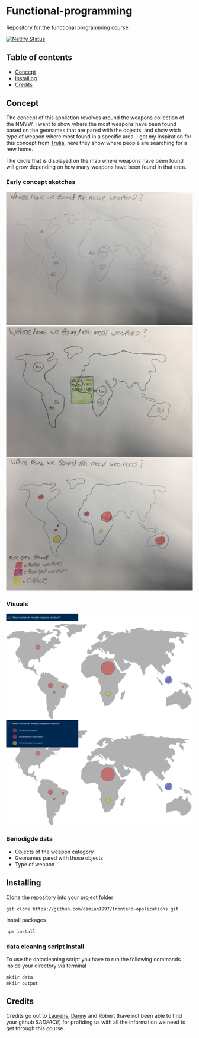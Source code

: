 # Functional-programming 
Repository for the functional programming course

[![Netlify Status](https://api.netlify.com/api/v1/badges/43248ba6-c26d-4375-a94c-d4e2d4f76de6/deploy-status)](https://app.netlify.com/sites/wizardly-lovelace-12c5cc/deploys)

## Table of contents
* [Concept](#concept)
* [Installing](#installing)
* [Credits](#credits)

## Concept
The concept of this appliction revolves around the weapons collection of the NMVW. I want to show where the most weapons have been found based on the geonames that are pared with the objects, and show wich type of weapon where most found in a specific area. I got my inspiration for this concept from [Trulia](https://www.trulia.com/research/where-are-house-hunters-searching/), here they show where people are searching for a new home.

The circle that is displayed on the map where weapons have been found will grow depending on how many weapons have been found in that erea.

### Early concept sketches
<img src="dist/images/github-images/concept-schets1.jpeg">
<img src="dist/images/github-images/concept-schets1-hover.jpeg">
<img src="dist/images/github-images/concept-schets2.jpeg">

### Visuals
<img src="dist/images/github-images/concept-1.png">
<img src="dist/images/github-images/concept2.png">

### Benodigde data
* Objects of the weapon category
* Geonames pared with those objects
* Type of weapon

## Installing
Clone the repository into your project folder
```
git clone https://github.com/damian1997/frontend-applications.git
```

Install packages
```
npm install
```

### data cleaning script install
To use the datacleaning script you have to run the following commands inside your directory via terminal

```
mkdir data
mkdir output
```

## Credits
Credits go out to [Laurens](https://github.com/Razpudding), [Danny](https://github.com/dandevri) and Robert (have not been able to find your github *SADFACE*) for profiding us with all the information we need to get through this course.